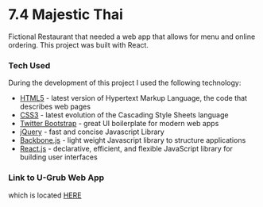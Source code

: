 # 7.4 Majestic Thai

Fictional Restaurant that needed a web app that allows for menu and online ordering. This project was built with React.


### Tech Used

During the development of this project I used the following technology:


* [HTML5] - latest version of Hypertext Markup Language, the code that describes web pages
* [CSS3] - latest evolution of the Cascading Style Sheets language
* [Twitter Bootstrap] - great UI boilerplate for modern web apps
* [jQuery] - fast and concise Javascript Library
* [Backbone.js] - light weight Javascript library to structure applications
* [React.js] - declarative, efficient, and flexible JavaScript library for building user interfaces





### Link to U-Grub Web App
which is located [HERE]




   [HTML5]: <https://developer.mozilla.org/en-US/docs/Web/Guide/HTML/HTML5>
   [CSS3]: <https://developer.mozilla.org/en-US/docs/Web/CSS/CSS3>
   [Twitter Bootstrap]: <http://twitter.github.com/bootstrap/>
   [jQuery]: <http://jquery.com>
   [Backbone.js]: <http://backbonejs.org/>
   [React.js]: <https://facebook.github.io/react/>
   [HERE]: <https://frazierr2.github.io/7.4-majestic-thai/>
